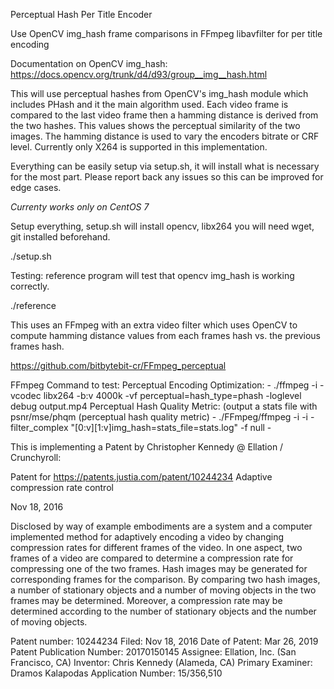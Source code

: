 Perceptual Hash Per Title Encoder

Use OpenCV img_hash frame comparisons in FFmpeg libavfilter for per title encoding

Documentation on OpenCV img_hash: https://docs.opencv.org/trunk/d4/d93/group__img__hash.html

This will use perceptual hashes from OpenCV's img_hash module which includes PHash
and it the main algorithm used. Each video frame is compared to the last video frame
then a hamming distance is derived from the two hashes. This values shows the perceptual
similarity of the two images. The hamming distance is used to vary the encoders bitrate
or CRF level. Currently only X264 is supported in this implementation. 

Everything can be easily setup via setup.sh, it will install what is necessary
for the most part. Please report back any issues so this can be improved for edge cases.

*Currenty works only on CentOS 7*

Setup everything, setup.sh will install opencv, libx264
you will need wget, git installed beforehand.

./setup.sh

Testing: reference program will test that opencv img_hash is working correctly.

./reference

This uses an FFmpeg with an extra video filter which uses OpenCV to
compute hamming distance values from each frames hash vs. the previous
frames hash. 

https://github.com/bitbytebit-cr/FFmpeg_perceptual

FFmpeg Command to test:
Perceptual Encoding Optimization:
    - ./ffmpeg -i <intput file> -vcodec libx264 -b:v 4000k -vf perceptual=hash_type=phash -loglevel debug output.mp4
Perceptual Hash Quality Metric: (output a stats file with psnr/mse/phqm (perceptual hash quality metric)
    - ./FFmpeg/ffmpeg -i <encode> -i <refvideo> -filter_complex "[0:v][1:v]img_hash=stats_file=stats.log" -f null -

This is implementing a Patent by Christopher Kennedy @ Ellation / Crunchyroll:

Patent for https://patents.justia.com/patent/10244234
Adaptive compression rate control

Nov 18, 2016

Disclosed by way of example embodiments are a system and a computer implemented
method for adaptively encoding a video by changing compression rates for
different frames of the video. In one aspect, two frames of a video are
compared to determine a compression rate for compressing one of the two frames.
Hash images may be generated for corresponding frames for the comparison.
By comparing two hash images, a number of stationary objects and a number of
moving objects in the two frames may be determined. Moreover, a compression rate
may be determined according to the number of stationary objects and
the number of moving objects.

Patent number: 10244234 Filed: Nov 18, 2016 Date of Patent: Mar 26, 2019 Patent Publication Number: 20170150145
Assignee: Ellation, Inc. (San Francisco, CA) Inventor: Chris Kennedy (Alameda, CA) Primary Examiner: Dramos Kalapodas
Application Number: 15/356,510
